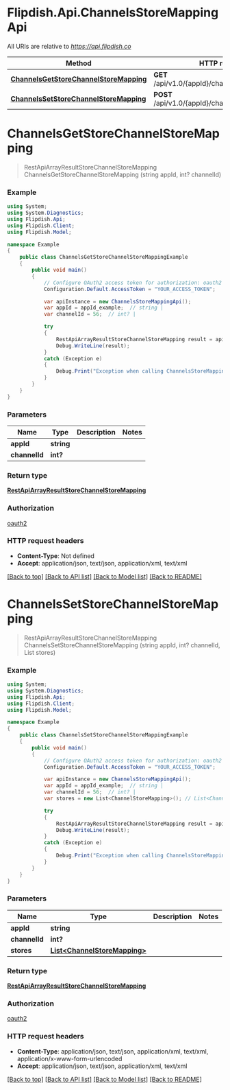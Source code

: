 # Flipdish.Api.ChannelsStoreMappingApi

All URIs are relative to *https://api.flipdish.co*

Method | HTTP request | Description
------------- | ------------- | -------------
[**ChannelsGetStoreChannelStoreMapping**](ChannelsStoreMappingApi.md#channelsgetstorechannelstoremapping) | **GET** /api/v1.0/{appId}/channels/storemappings | 
[**ChannelsSetStoreChannelStoreMapping**](ChannelsStoreMappingApi.md#channelssetstorechannelstoremapping) | **POST** /api/v1.0/{appId}/channels/storemappings | 


<a name="channelsgetstorechannelstoremapping"></a>
# **ChannelsGetStoreChannelStoreMapping**
> RestApiArrayResultStoreChannelStoreMapping ChannelsGetStoreChannelStoreMapping (string appId, int? channelId)



### Example
```csharp
using System;
using System.Diagnostics;
using Flipdish.Api;
using Flipdish.Client;
using Flipdish.Model;

namespace Example
{
    public class ChannelsGetStoreChannelStoreMappingExample
    {
        public void main()
        {
            // Configure OAuth2 access token for authorization: oauth2
            Configuration.Default.AccessToken = "YOUR_ACCESS_TOKEN";

            var apiInstance = new ChannelsStoreMappingApi();
            var appId = appId_example;  // string | 
            var channelId = 56;  // int? | 

            try
            {
                RestApiArrayResultStoreChannelStoreMapping result = apiInstance.ChannelsGetStoreChannelStoreMapping(appId, channelId);
                Debug.WriteLine(result);
            }
            catch (Exception e)
            {
                Debug.Print("Exception when calling ChannelsStoreMappingApi.ChannelsGetStoreChannelStoreMapping: " + e.Message );
            }
        }
    }
}
```

### Parameters

Name | Type | Description  | Notes
------------- | ------------- | ------------- | -------------
 **appId** | **string**|  | 
 **channelId** | **int?**|  | 

### Return type

[**RestApiArrayResultStoreChannelStoreMapping**](RestApiArrayResultStoreChannelStoreMapping.md)

### Authorization

[oauth2](../README.md#oauth2)

### HTTP request headers

 - **Content-Type**: Not defined
 - **Accept**: application/json, text/json, application/xml, text/xml

[[Back to top]](#) [[Back to API list]](../README.md#documentation-for-api-endpoints) [[Back to Model list]](../README.md#documentation-for-models) [[Back to README]](../README.md)

<a name="channelssetstorechannelstoremapping"></a>
# **ChannelsSetStoreChannelStoreMapping**
> RestApiArrayResultStoreChannelStoreMapping ChannelsSetStoreChannelStoreMapping (string appId, int? channelId, List<ChannelStoreMapping> stores)



### Example
```csharp
using System;
using System.Diagnostics;
using Flipdish.Api;
using Flipdish.Client;
using Flipdish.Model;

namespace Example
{
    public class ChannelsSetStoreChannelStoreMappingExample
    {
        public void main()
        {
            // Configure OAuth2 access token for authorization: oauth2
            Configuration.Default.AccessToken = "YOUR_ACCESS_TOKEN";

            var apiInstance = new ChannelsStoreMappingApi();
            var appId = appId_example;  // string | 
            var channelId = 56;  // int? | 
            var stores = new List<ChannelStoreMapping>(); // List<ChannelStoreMapping> | 

            try
            {
                RestApiArrayResultStoreChannelStoreMapping result = apiInstance.ChannelsSetStoreChannelStoreMapping(appId, channelId, stores);
                Debug.WriteLine(result);
            }
            catch (Exception e)
            {
                Debug.Print("Exception when calling ChannelsStoreMappingApi.ChannelsSetStoreChannelStoreMapping: " + e.Message );
            }
        }
    }
}
```

### Parameters

Name | Type | Description  | Notes
------------- | ------------- | ------------- | -------------
 **appId** | **string**|  | 
 **channelId** | **int?**|  | 
 **stores** | [**List&lt;ChannelStoreMapping&gt;**](ChannelStoreMapping.md)|  | 

### Return type

[**RestApiArrayResultStoreChannelStoreMapping**](RestApiArrayResultStoreChannelStoreMapping.md)

### Authorization

[oauth2](../README.md#oauth2)

### HTTP request headers

 - **Content-Type**: application/json, text/json, application/xml, text/xml, application/x-www-form-urlencoded
 - **Accept**: application/json, text/json, application/xml, text/xml

[[Back to top]](#) [[Back to API list]](../README.md#documentation-for-api-endpoints) [[Back to Model list]](../README.md#documentation-for-models) [[Back to README]](../README.md)

